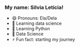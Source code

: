 ### My name: Silvia Leticia!

- 😄 Pronouns: Ela/Dela
- 🌱 Learning data science
- 🌱 Learning Python
- 🔭 Data Science
- ⚡ Fun fact: starting my journey


